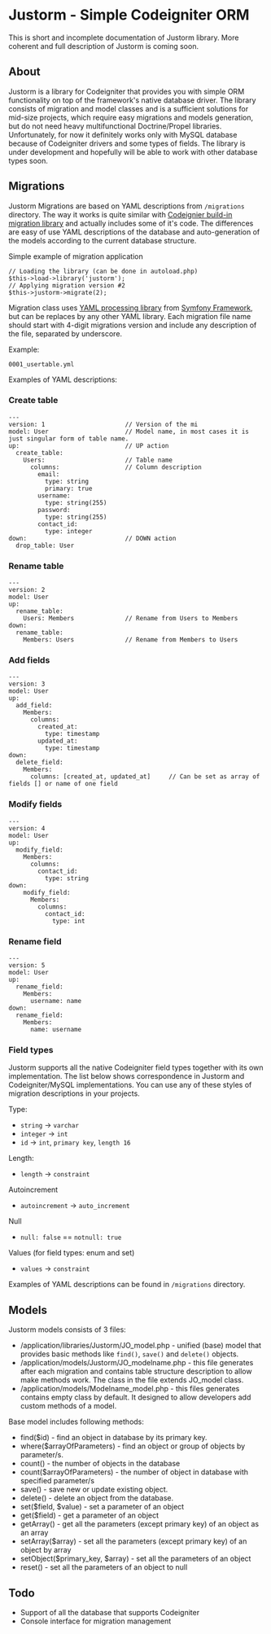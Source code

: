 Justorm - Simple Codeigniter ORM
================================

This is short and incomplete documentation of Justorm library. More coherent and full description of Justorm is coming soon.

About
-----

Justorm is a library for Codeigniter that provides you with simple ORM functionality on top of the framework's native database driver.
The library consists of migration and model classes and is a sufficient solutions for mid-size projects, which require easy migrations and models generation, but do not need heavy multifunctional Doctrine/Propel libraries.
Unfortunately, for now it definitely works only with MySQL database because of Codeigniter drivers and some types of fields. The library is under development and hopefully will be able to work with other database types soon.

Migrations
----------

Justorm Migrations are based on YAML descriptions from `/migrations` directory. The way it works is quite similar with [Codeignier build-in migration library](http://codeigniter.com/user_guide/libraries/migration.html) and actually includes some of it's code.
The differences are easy of use YAML descriptions of the database and auto-generation of the models according to the current database structure.

Simple example of migration application

	// Loading the library (can be done in autoload.php)
	$this->load->library('justorm');
	// Applying migration version #2
	$this->justorm->migrate(2);

Migration class uses [YAML processing library](https://github.com/symfony/Yaml) from [Symfony Framework](https://github.com/symfony/symfony), but can be replaces by any other YAML library.
Each migration file name should start with 4-digit migrations version and include any description of the file, separated by underscore.

Example:

	0001_usertable.yml

Examples of YAML descriptions:

### Create table

	---
	version: 1						// Version of the mi
	model: User						// Model name, in most cases it is just singular form of table name.
	up:								// UP action
	  create_table:					
	    Users:						// Table name
	      columns:					// Column description
	        email:
	          type: string
	          primary: true
	        username:
	          type: string(255)
	        password:
	          type: string(255)
	        contact_id:
	          type: integer
	down:							// DOWN action
	  drop_table: User

### Rename table

	---
	version: 2
	model: User
	up:
	  rename_table:
	    Users: Members				// Rename from Users to Members
	down:
	  rename_table:
	    Members: Users				// Rename from Members to Users

### Add fields

	---
	version: 3
	model: User
	up:
	  add_field:
	    Members:
	      columns:
	        created_at:
	          type: timestamp
	        updated_at:
	          type: timestamp
	down:
	  delete_field:
	    Members:
	      columns: [created_at, updated_at]		// Can be set as array of fields [] or name of one field

### Modify fields

	---
	version: 4
	model: User
	up:
	  modify_field:
	    Members:
	      columns:
	        contact_id:
	          type: string
	down:
	    modify_field:
	      Members:
	        columns:
	          contact_id:
	            type: int


### Rename field

	---
	version: 5
	model: User
	up:
	  rename_field:
	    Members:
	      username: name
	down:
	  rename_field:
	    Members:
	      name: username

### Field types

Justorm supports all the native Codeigniter field types together with its own implementation.
The list below shows correspondence in Justorm and Codeigniter/MySQL implementations. You can use any of these styles of migration descriptions in your projects.

Type:

* `string` -> `varchar`
* `integer` -> `int`
* `id` -> `int`, `primary key`, `length 16`

Length:

* `length` -> `constraint`

Autoincrement

* `autoincrement` -> `auto_increment`

Null

* `null: false` == `notnull: true`

Values (for field types: enum and set)

* `values` -> `constraint`

Examples of YAML descriptions can be found in `/migrations` directory.

Models
------

Justorm models consists of 3 files:

* /application/libraries/Justorm/JO_model.php - unified (base) model that provides basic methods like `find()`, `save()` and `delete()` objects.
* /application/models/Justorm/JO_modelname.php - this file generates after each migration and contains table structure description to allow make methods work. The class in the file extends JO_model class.
* /application/models/Modelname_model.php - this files generates contains empty class by default. It designed to allow developers add custom methods of a model.

Base model includes following methods:

* find($id) - find an object in database by its primary key.
* where($arrayOfParameters) - find an object or group of objects by parameter/s.
* count() - the number of objects in the database
* count($arrayOfParameters) - the number of object in database with specified parameter/s
* save() - save new or update existing object.
* delete() - delete an object from the database.
* set($field, $value) - set a parameter of an object
* get($field) - get a parameter of an object
* getArray() - get all the parameters (except primary key) of an object as an array
* setArray($array) - set all the parameters (except primary key) of an object by array
* setObject($primary_key, $array) - set all the parameters of an object
* reset() - set all the parameters of an object to null 

Todo
----

- Support of all the database that supports Codeigniter
- Console interface for migration management